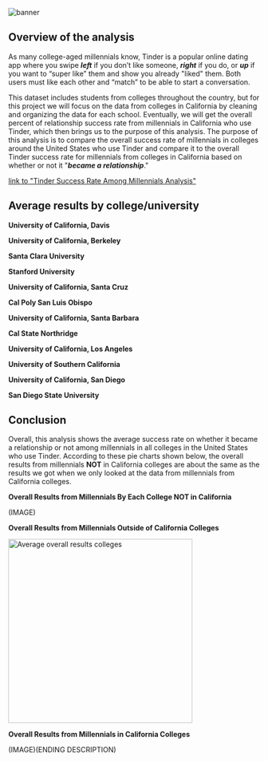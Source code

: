![banner](https://user-images.githubusercontent.com/79742633/135597977-0f9b6407-e3f6-43b0-bfc2-da465edd6351.jpg)
## Overview of the analysis

As many college-aged millennials know, Tinder is a popular online dating app where you swipe **_left_** if you don’t like someone, **_right_** if you do, or **_up_** if you want to “super like” them and show you already "liked" them. Both users must like each other and “match” to be able to start a conversation.

This dataset includes students from colleges throughout the country, but for this project we will focus on the data from colleges in California by cleaning and organizing the data for each school. Eventually, we will get the overall percent of relationship success rate from millennials in California who use Tinder, which then brings us to the purpose of this analysis. The purpose of this analysis is to compare the overall success rate of millennials in colleges around the United States who use Tinder and compare it to the overall Tinder success rate for millennials from colleges in California based on whether or not it "_**became a relationship**_."

[link to "Tinder Success Rate Among Millennials Analysis"](https://public.tableau.com/app/profile/elaine.ng5741/viz/TinderSuccessRateAmongMillennialsStory/Story1 "link to dashboard")

## Average results by college/university
**University of California, Davis**

**University of California, Berkeley**

**Santa Clara University**

**Stanford University**

**University of California, Santa Cruz**

**Cal Poly San Luis Obispo**

**University of California, Santa Barbara**

**Cal State Northridge**

**University of California, Los Angeles**

**University of Southern California**

**University of California, San Diego**

**San Diego State University**

## Conclusion
Overall, this analysis shows the average success rate on whether it became a relationship or not among millennials in all colleges in the United States who 
use Tinder. According to these pie charts shown below, the overall results from millennials **NOT** in California colleges are about the same as the results 
we got when we only looked at the data from millennials from California colleges.

**Overall Results from Millennials By Each College NOT in California**

(IMAGE)

**Overall Results from Millennials Outside of California Colleges**

<img width="369" alt="Average overall results colleges" src="https://user-images.githubusercontent.com/79742633/137049777-cd4c8015-1f45-4704-88c0-585bb8f8164d.png">

**Overall Results from Millennials in California Colleges**

(IMAGE)(ENDING DESCRIPTION)
